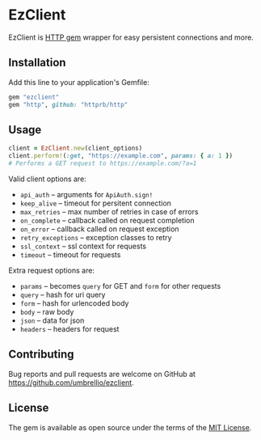 # EzClient

EzClient is [HTTP gem](https://github.com/httprb/http) wrapper for easy persistent connections and more.

## Installation

Add this line to your application's Gemfile:

```ruby
gem "ezclient"
gem "http", github: "httprb/http"
```

## Usage
```ruby
client = EzClient.new(client_options)
client.perform!(:get, "https://example.com", params: { a: 1 })
# Performs a GET request to https://example.com/?a=1
```

Valid client options are:
- `api_auth` – arguments for `ApiAuth.sign!`
- `keep_alive` – timeout for persitent connection
- `max_retries` – max number of retries in case of errors
- `on_complete` – callback called on request completion
- `on_error` – callback called on request exception
- `retry_exceptions` – exception classes to retry
- `ssl_context` – ssl context for requests
- `timeout` – timeout for requests

Extra request options are:
- `params` – becomes `query` for GET and `form` for other requests
- `query` – hash for uri query
- `form` – hash for urlencoded body
- `body` – raw body
- `json` – data for json
- `headers` – headers for request

## Contributing

Bug reports and pull requests are welcome on GitHub at https://github.com/umbrellio/ezclient.

## License

The gem is available as open source under the terms of the [MIT License](https://opensource.org/licenses/MIT).
